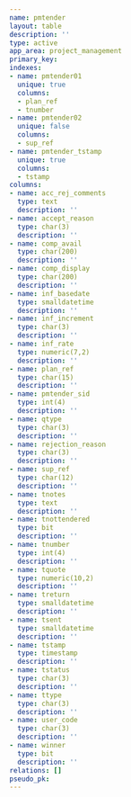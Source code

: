 ```yaml
---
name: pmtender
layout: table
description: ''
type: active
app_area: project_management
primary_key: 
indexes:
- name: pmtender01
  unique: true
  columns:
  - plan_ref
  - tnumber
- name: pmtender02
  unique: false
  columns:
  - sup_ref
- name: pmtender_tstamp
  unique: true
  columns:
  - tstamp
columns:
- name: acc_rej_comments
  type: text
  description: ''
- name: accept_reason
  type: char(3)
  description: ''
- name: comp_avail
  type: char(200)
  description: ''
- name: comp_display
  type: char(200)
  description: ''
- name: inf_basedate
  type: smalldatetime
  description: ''
- name: inf_increment
  type: char(3)
  description: ''
- name: inf_rate
  type: numeric(7,2)
  description: ''
- name: plan_ref
  type: char(15)
  description: ''
- name: pmtender_sid
  type: int(4)
  description: ''
- name: qtype
  type: char(3)
  description: ''
- name: rejection_reason
  type: char(3)
  description: ''
- name: sup_ref
  type: char(12)
  description: ''
- name: tnotes
  type: text
  description: ''
- name: tnottendered
  type: bit
  description: ''
- name: tnumber
  type: int(4)
  description: ''
- name: tquote
  type: numeric(10,2)
  description: ''
- name: treturn
  type: smalldatetime
  description: ''
- name: tsent
  type: smalldatetime
  description: ''
- name: tstamp
  type: timestamp
  description: ''
- name: tstatus
  type: char(3)
  description: ''
- name: ttype
  type: char(3)
  description: ''
- name: user_code
  type: char(3)
  description: ''
- name: winner
  type: bit
  description: ''
relations: []
pseudo_pk: 
---
```


